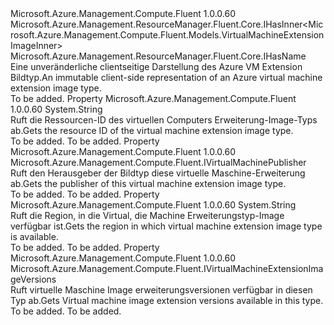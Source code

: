 <Type Name="IVirtualMachineExtensionImageType" FullName="Microsoft.Azure.Management.Compute.Fluent.IVirtualMachineExtensionImageType">
  <TypeSignature Language="C#" Value="public interface IVirtualMachineExtensionImageType : Microsoft.Azure.Management.ResourceManager.Fluent.Core.IHasInner&lt;Microsoft.Azure.Management.Compute.Fluent.Models.VirtualMachineExtensionImageInner&gt;, Microsoft.Azure.Management.ResourceManager.Fluent.Core.IHasName" />
  <TypeSignature Language="ILAsm" Value=".class public interface auto ansi abstract IVirtualMachineExtensionImageType implements class Microsoft.Azure.Management.ResourceManager.Fluent.Core.IHasInner`1&lt;class Microsoft.Azure.Management.Compute.Fluent.Models.VirtualMachineExtensionImageInner&gt;, class Microsoft.Azure.Management.ResourceManager.Fluent.Core.IHasName" />
  <TypeSignature Language="DocId" Value="T:Microsoft.Azure.Management.Compute.Fluent.IVirtualMachineExtensionImageType" />
  <TypeSignature Language="VB.NET" Value="Public Interface IVirtualMachineExtensionImageType&#xA;Implements IHasInner(Of VirtualMachineExtensionImageInner), IHasName" />
  <TypeSignature Language="F#" Value="type IVirtualMachineExtensionImageType = interface&#xA;    interface IHasInner&lt;VirtualMachineExtensionImageInner&gt;&#xA;    interface IHasName" />
  <AssemblyInfo>
    <AssemblyName>Microsoft.Azure.Management.Compute.Fluent</AssemblyName>
    <AssemblyVersion>1.0.0.60</AssemblyVersion>
  </AssemblyInfo>
  <Interfaces>
    <Interface>
      <InterfaceName>Microsoft.Azure.Management.ResourceManager.Fluent.Core.IHasInner&lt;Microsoft.Azure.Management.Compute.Fluent.Models.VirtualMachineExtensionImageInner&gt;</InterfaceName>
    </Interface>
    <Interface>
      <InterfaceName>Microsoft.Azure.Management.ResourceManager.Fluent.Core.IHasName</InterfaceName>
    </Interface>
  </Interfaces>
  <Docs>
    <summary>
            <span data-ttu-id="f8e40-101">Eine unveränderliche clientseitige Darstellung des Azure VM Extension Bildtyp.</span><span class="sxs-lookup"><span data-stu-id="f8e40-101">An immutable client-side representation of an Azure virtual machine extension image type.</span></span>
            </summary>
    <remarks>To be added.</remarks>
  </Docs>
  <Members>
    <Member MemberName="Id">
      <MemberSignature Language="C#" Value="public string Id { get; }" />
      <MemberSignature Language="ILAsm" Value=".property instance string Id" />
      <MemberSignature Language="DocId" Value="P:Microsoft.Azure.Management.Compute.Fluent.IVirtualMachineExtensionImageType.Id" />
      <MemberSignature Language="VB.NET" Value="Public ReadOnly Property Id As String" />
      <MemberSignature Language="F#" Value="member this.Id : string" Usage="Microsoft.Azure.Management.Compute.Fluent.IVirtualMachineExtensionImageType.Id" />
      <MemberType>Property</MemberType>
      <AssemblyInfo>
        <AssemblyName>Microsoft.Azure.Management.Compute.Fluent</AssemblyName>
        <AssemblyVersion>1.0.0.60</AssemblyVersion>
      </AssemblyInfo>
      <ReturnValue>
        <ReturnType>System.String</ReturnType>
      </ReturnValue>
      <Docs>
        <summary>
            <span data-ttu-id="f8e40-102">Ruft die Ressourcen-ID des virtuellen Computers Erweiterung-Image-Typs ab.</span><span class="sxs-lookup"><span data-stu-id="f8e40-102">Gets the resource ID of the virtual machine extension image type.</span></span>
            </summary>
        <value>To be added.</value>
        <remarks>To be added.</remarks>
      </Docs>
    </Member>
    <Member MemberName="Publisher">
      <MemberSignature Language="C#" Value="public Microsoft.Azure.Management.Compute.Fluent.IVirtualMachinePublisher Publisher { get; }" />
      <MemberSignature Language="ILAsm" Value=".property instance class Microsoft.Azure.Management.Compute.Fluent.IVirtualMachinePublisher Publisher" />
      <MemberSignature Language="DocId" Value="P:Microsoft.Azure.Management.Compute.Fluent.IVirtualMachineExtensionImageType.Publisher" />
      <MemberSignature Language="VB.NET" Value="Public ReadOnly Property Publisher As IVirtualMachinePublisher" />
      <MemberSignature Language="F#" Value="member this.Publisher : Microsoft.Azure.Management.Compute.Fluent.IVirtualMachinePublisher" Usage="Microsoft.Azure.Management.Compute.Fluent.IVirtualMachineExtensionImageType.Publisher" />
      <MemberType>Property</MemberType>
      <AssemblyInfo>
        <AssemblyName>Microsoft.Azure.Management.Compute.Fluent</AssemblyName>
        <AssemblyVersion>1.0.0.60</AssemblyVersion>
      </AssemblyInfo>
      <ReturnValue>
        <ReturnType>Microsoft.Azure.Management.Compute.Fluent.IVirtualMachinePublisher</ReturnType>
      </ReturnValue>
      <Docs>
        <summary>
            <span data-ttu-id="f8e40-103">Ruft den Herausgeber der Bildtyp diese virtuelle Maschine-Erweiterung ab.</span><span class="sxs-lookup"><span data-stu-id="f8e40-103">Gets the publisher of this virtual machine extension image type.</span></span>
            </summary>
        <value>To be added.</value>
        <remarks>To be added.</remarks>
      </Docs>
    </Member>
    <Member MemberName="RegionName">
      <MemberSignature Language="C#" Value="public string RegionName { get; }" />
      <MemberSignature Language="ILAsm" Value=".property instance string RegionName" />
      <MemberSignature Language="DocId" Value="P:Microsoft.Azure.Management.Compute.Fluent.IVirtualMachineExtensionImageType.RegionName" />
      <MemberSignature Language="VB.NET" Value="Public ReadOnly Property RegionName As String" />
      <MemberSignature Language="F#" Value="member this.RegionName : string" Usage="Microsoft.Azure.Management.Compute.Fluent.IVirtualMachineExtensionImageType.RegionName" />
      <MemberType>Property</MemberType>
      <AssemblyInfo>
        <AssemblyName>Microsoft.Azure.Management.Compute.Fluent</AssemblyName>
        <AssemblyVersion>1.0.0.60</AssemblyVersion>
      </AssemblyInfo>
      <ReturnValue>
        <ReturnType>System.String</ReturnType>
      </ReturnValue>
      <Docs>
        <summary>
            <span data-ttu-id="f8e40-104">Ruft die Region, in die Virtual, die Machine Erweiterungstyp-Image verfügbar ist.</span><span class="sxs-lookup"><span data-stu-id="f8e40-104">Gets the region in which virtual machine extension image type is available.</span></span>
            </summary>
        <value>To be added.</value>
        <remarks>To be added.</remarks>
      </Docs>
    </Member>
    <Member MemberName="Versions">
      <MemberSignature Language="C#" Value="public Microsoft.Azure.Management.Compute.Fluent.IVirtualMachineExtensionImageVersions Versions { get; }" />
      <MemberSignature Language="ILAsm" Value=".property instance class Microsoft.Azure.Management.Compute.Fluent.IVirtualMachineExtensionImageVersions Versions" />
      <MemberSignature Language="DocId" Value="P:Microsoft.Azure.Management.Compute.Fluent.IVirtualMachineExtensionImageType.Versions" />
      <MemberSignature Language="VB.NET" Value="Public ReadOnly Property Versions As IVirtualMachineExtensionImageVersions" />
      <MemberSignature Language="F#" Value="member this.Versions : Microsoft.Azure.Management.Compute.Fluent.IVirtualMachineExtensionImageVersions" Usage="Microsoft.Azure.Management.Compute.Fluent.IVirtualMachineExtensionImageType.Versions" />
      <MemberType>Property</MemberType>
      <AssemblyInfo>
        <AssemblyName>Microsoft.Azure.Management.Compute.Fluent</AssemblyName>
        <AssemblyVersion>1.0.0.60</AssemblyVersion>
      </AssemblyInfo>
      <ReturnValue>
        <ReturnType>Microsoft.Azure.Management.Compute.Fluent.IVirtualMachineExtensionImageVersions</ReturnType>
      </ReturnValue>
      <Docs>
        <summary>
            <span data-ttu-id="f8e40-105">Ruft virtuelle Maschine Image erweiterungsversionen verfügbar in diesen Typ ab.</span><span class="sxs-lookup"><span data-stu-id="f8e40-105">Gets Virtual machine image extension versions available in this type.</span></span>
            </summary>
        <value>To be added.</value>
        <remarks>To be added.</remarks>
      </Docs>
    </Member>
  </Members>
</Type>